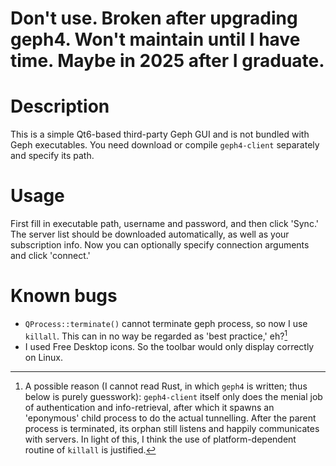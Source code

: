 # Don't use. Broken after upgrading geph4. Won't maintain until I have time. Maybe in 2025 after I graduate.

# Description

This is a simple Qt6-based third-party Geph GUI and is not bundled with Geph executables. You need download or compile `geph4-client` separately and specify its path.

# Usage

First fill in executable path, username and password, and then click 'Sync.' The server list should be downloaded automatically, as well as your subscription info. Now you can optionally specify connection arguments and click 'connect.'

# Known bugs

- `QProcess::terminate()` cannot terminate geph process, so now I use `killall`. This can in no way be regarded as 'best practice,' eh?[^1]
- I used Free Desktop icons. So the toolbar would only display correctly on Linux.

[^1]: A possible reason (I cannot read Rust, in which `geph4` is written; thus below is purely guesswork): `geph4-client` itself only does the menial job of authentication and info-retrieval, after which it spawns an 'eponymous' child process to do the actual tunnelling. After the parent process is terminated, its orphan still listens and happily communicates with servers. In light of this, I think the use of platform-dependent routine of `killall` is justified.
